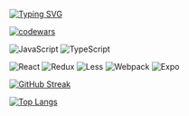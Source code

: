 [![Typing SVG](https://readme-typing-svg.herokuapp.com?color=%2336BCF7&lines=front-end+development)](https://git.io/typing-svg)

 [![codewars](https://www.codewars.com/users/xoxexxx/badges/micro)](https://www.codewars.com/users/xoxexxx) 
 
![JavaScript](https://img.shields.io/badge/javascript-%23323330.svg?style=for-the-badge&logo=javascript&logoColor=%23F7DF1E) ![TypeScript](https://img.shields.io/badge/typescript-%23007ACC.svg?style=for-the-badge&logo=typescript&logoColor=white)

![React](https://img.shields.io/badge/react-%2320232a.svg?style=for-the-badge&logo=react&logoColor=%2361DAFB) ![Redux](https://img.shields.io/badge/redux-%23593d88.svg?style=for-the-badge&logo=redux&logoColor=white) ![Less](https://img.shields.io/badge/less-2B4C80?style=for-the-badge&logo=less&logoColor=white) ![Webpack](https://img.shields.io/badge/webpack-%238DD6F9.svg?style=for-the-badge&logo=webpack&logoColor=black) ![Expo](https://img.shields.io/badge/expo-1C1E24?style=for-the-badge&logo=expo&logoColor=#D04A37)

[![GitHub Streak](http://github-readme-streak-stats.herokuapp.com?user=xoxexxx&theme=dark&background=000000)](https://git.io/streak-stats)


[![Top Langs](https://github-readme-stats.vercel.app/api/top-langs/?username=xoxexxx&layout=compact&theme=vision-friendly-dark)](https://github.com/anuraghazra/github-readme-stats)

<!---
xoxexxx/xoxexxx is a ✨ special ✨ repository because its `README.md` (this file) appears on your GitHub profile.
You can click the Preview link to take a look at your changes.
--->
